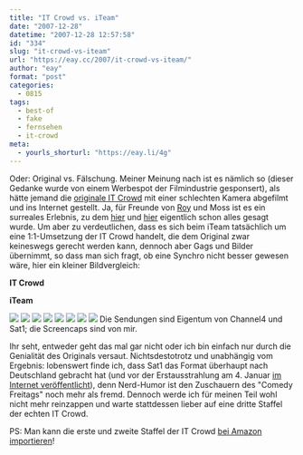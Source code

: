 ```yaml
---
title: "IT Crowd vs. iTeam"
date: "2007-12-28"
datetime: "2007-12-28 12:57:58"
id: "334"
slug: "it-crowd-vs-iteam"
url: "https://eay.cc/2007/it-crowd-vs-iteam/"
author: "eay"
format: "post"
categories:
  - 0815
tags:
  - best-of
  - fake
  - fernsehen
  - it-crowd
meta:
  - yourls_shorturl: "https://eay.li/4g"
---
```


Oder: Original vs. Fälschung. Meiner Meinung nach ist es nämlich so (dieser Gedanke wurde von einem Werbespot der Filmindustrie gesponsert), als hätte jemand die [originale IT Crowd](//eay.cc/2007/have-you-tried-turning-it-off-and-on-again/) mit einer schlechten Kamera abgefilmt und ins Internet gestellt. Ja, für Freunde von [Roy](//eay.cc/2007/du-bist-roy/) und Moss ist es ein surreales Erlebnis, zu dem [hier](http://www.nerdcore.de/wp/2007/12/27/die-erste-folge-der-deutschen-it-crowd-online-bei-sat1/) und [hier](http://www.i-jeriko.de/2007/12/27/haha-deutsche-it-crowd-online-ha-haha-ha/) eigentlich schon alles gesagt wurde. Um aber zu verdeutlichen, dass es sich beim iTeam tatsächlich um eine 1:1-Umsetzung der IT Crowd handelt, die dem Original zwar keineswegs gerecht werden kann, dennoch aber Gags und Bilder übernimmt, so dass man sich fragt, ob eine Synchro nicht besser gewesen wäre, hier ein kleiner Bildvergleich:

**IT Crowd**

**iTeam**

![](/uploads/2007/it01a.jpg) ![](/uploads/2007/it01b.jpg) ![](/uploads/2007/it02a.jpg) ![](/uploads/2007/it02b.jpg) ![](/uploads/2007/it03a.jpg) ![](/uploads/2007/it03b.jpg) ![](/uploads/2007/it04a.jpg) ![](/uploads/2007/it04b.jpg) Die Sendungen sind Eigentum von Channel4 und Sat1; die Screencaps sind von mir.

Ihr seht, entweder geht das mal gar nicht oder ich bin einfach nur durch die Genialität des Originals versaut. Nichtsdestotrotz und unabhängig vom Ergebnis: lobenswert finde ich, dass Sat1 das Format überhaupt nach Deutschland gebracht hat (und vor der Erstausstrahlung am 4. Januar [im Internet veröffentlicht](http://www.sat1.de/comedy_show/iteam/videos/content/27094/)), denn Nerd-Humor ist den Zuschauern des "Comedy Freitags" noch mehr als fremd. Dennoch werde ich für meinen Teil wohl nicht mehr reinzappen und warte stattdessen lieber auf eine dritte Staffel der echten IT Crowd.

PS: Man kann die erste und zweite Staffel der IT Crowd [bei Amazon importieren](http://www.amazon.de/exec/obidos/ASIN/B000VI5KLU/eayznet-21)!

